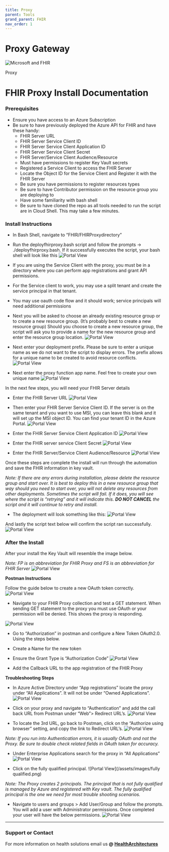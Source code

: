 ```yaml
---
title: Proxy
parent: Tools
grand_parent: FHIR
nav_order: 1
---
```


# Proxy Gateway

![Microsoft and FHIR](/assets/images/msft-fhir.png)

Proxy 
# FHIR Proxy Install Documentation

### Prerequisites

- Ensure you have access to an Azure Subscription
- Be sure to have previously deployed the Azure API for FHIR and have these handy:
  - FHIR Server URL
  - FHIR Server Service Client ID
  - FHIR Server Service Client Application ID
  - FHIR Server Service Client Secret
  - FHIR Server/Service Client Audience/Resource
  - Must have permissions to register Key Vault secrets
  - Registered a Service Client to access the FHIR Server
  - Locate the Object ID for the Service Client and Register it with the FHIR Server
  - Be sure you have permissions to register resources types
  - Be sure to have Contributor permission on the resource group you are deploying to
  - Have some familiarity with bash shell
  - Be sure to have cloned the repo as all tools needed to run the script are in Cloud Shell. This may take a few minutes.

### Install Instructions

- In Bash Shell, navigate to “FHIR/FHIRProxydirectory”
- Run the deployfhirproxy.bash script and follow the prompts -> ./deployfhirproxy.bash. If it successfully executes the script, your bash shell will look like this
![Portal View](/assets/images/deployfhirproxy.png)

- If you are using the Service Client with the proxy, you must be in a directory where you can perform app registrations and grant API permissions. 
- For the Service client to work, you may use a split tenant and create the service principal in that tenant. 
- You may use oauth code flow and it should work; service principals will need additional permissions

- Next you will be asked to choose an already existing resource group or to create a new resource group. (It’s probably best to create a new resource group) Should you choose to create a new resource group, the script will ask you to provide a name for the new resource group and enter the resource group location.
![Portal View](/assets/images/resourcegroup.png)

- Next enter your deployment prefix. Please be sure to enter a unique name as we do not want to the script to display errors. The prefix allows for a unique name to be created to avoid resource conflicts.
![Portal View](/assets/images/deploymentprefix.png)

- Next enter the proxy function app name. Feel free to create your own unique name
![Portal View](/assets/images/functionappname.png)

In the next few steps, you will need your FHIR Server details
- Enter the FHIR Server URL
![Portal View](/assets/images/FHIRURL.png)

- Then enter your FHIR Server Service Client ID. If the server is on the same tenant and you want to use MSI, you can leave this blank and it will set up the MSI object ID. You can find your tenant ID in the Azure Portal. 
![Portal View](/assets/images/FHIRServiceClient.png)

- Enter the FHIR Server Service Client Application ID
![Portal View](/assets/images/FHIRServiceApplication.png)

- Enter the FHIR server service Client Secret
![Portal View](/assets/images/FHIRServiceSecret.png)

- Enter the FHIR Server/Service Client Audience/Resource
![Portal View](/assets/images/FHIRServiceAudience.png)

Once these steps are complete the install will run through the automation and save the FHIR information in key vault. 

*Note: If there are any errors during installation, please delete the resource group and start over. It is best to deploy this in a new resource group that way should you need to start over, you will not delete any resources from other deployments. Sometimes the script will fail. If it does, you will see where the script is “retrying” and it will indicate this. **DO NOT CANCEL** the script and it will continue to retry and install.*

- The deployment will look something like this: 
![Portal View](/assets/images/DeploymentComplete.png)

And lastly the script text below will confirm the script ran successfully. 
![Portal View](/assets/images/ScriptSuccessful.png)


### After the Install


After your install the Key Vault will resemble the image below. 

*Note: FP is an abbreviation for FHIR Proxy and FS is an abbreviation for FHIR Server*
![Portal View](/assets/images/Keyvault.png)

**Postman Instructions**

Follow the guide below to create a new OAuth token correctly. 
![Portal View](/assets/images/Postmansetup.png)

- Navigate to your FHIR Proxy collection and test a GET statement. When sending GET statement to the proxy you must use OAuth or your permission will be denied. This shows the proxy is responding. 

![Portal View](/assets/images/Postmanmeta.png)

- Go to “Authorization” in postman and configure a New Token OAuth2.0. Using the steps below. 
- Create a Name for the new token
- Ensure the Grant Type is “Authorization Code” 
![Portal View](/assets/images/Postmancallback.png)

- Add the Callback URL to the app registration of the FHIR Proxy

**Troubleshooting Steps**

- In Azure Active Directory under “App registrations” locate the proxy under “All Applications”. It will not be under “Owned Applications”.  
![Portal View](/assets/images/appregistration.png)

- Click on your proxy and navigate to “Authentication” and add the call back URL from Postman under “Web”> Redirect URL’s. 
![Portal View](/assets/images/redirectURL.png)

- To locate the 3rd URL, go back to Postman, click on the “Authorize using browser” setting, and copy the link to Redirect URL’s. 
![Portal View](/assets/images/callbackURL.png)

*Note: If you run into Authentication errors, it is usually OAuth and not the Proxy. Be sure to double check related fields in OAuth token for accuracy.*

- Under Enterprise Applications search for the proxy in “All Applications”
![Portal View](/assets/images/enterprise.png)

- Click on the fully qualified principal.
![Portal View](/assets/images/fully qualified.png)

*Note: The Proxy creates 2 principals. The principal that is not fully qualified is managed by Azure and registered with Key vault. The fully qualified principal is the one we need for most trouble shooting scenarios.*

- Navigate to users and groups > Add User/Group and follow the prompts. You will add a user with Administrator permissions. Once completed your user will have the below permissions.
![Portal View](/assets/images/userpermission.png)
---

### Support or Contact

For more information on health solutions email us **@ <a href="mailto:HealthArchitectures@microsoft.com">HealthArchitectures</a>**